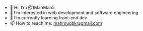 - 👋 Hi, I’m @1MahMah5
- 👀 I’m interested in web development and software engineering
- 🌱 I’m currently learning front-end dev
- 📫 How to reach me: mahrougbk@gmail.com

<!---
1MahMah5/1MahMah5 is a ✨ special ✨ repository because its `README.md` (this file) appears on your GitHub profile.
You can click the Preview link to take a look at your changes.
--->
